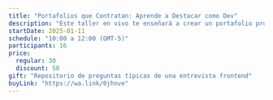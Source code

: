 ```yaml
---
title: "Portafolios que Contratan: Aprende a Destacar como Dev"
description: "Este taller en vivo te enseñará a crear un portafolio profesional que destaque tus habilidades y atraiga reclutadores y clientes."
startDate: 2025-01-11
schedule: "10:00 a 12:00 (GMT-5)"
participants: 16
price:
  regular: 30
  discount: 50
gift: "Repositorio de preguntas típicas de una entrevista frontend"
buyLink: "https://wa.link/0jhnve"
---
```

